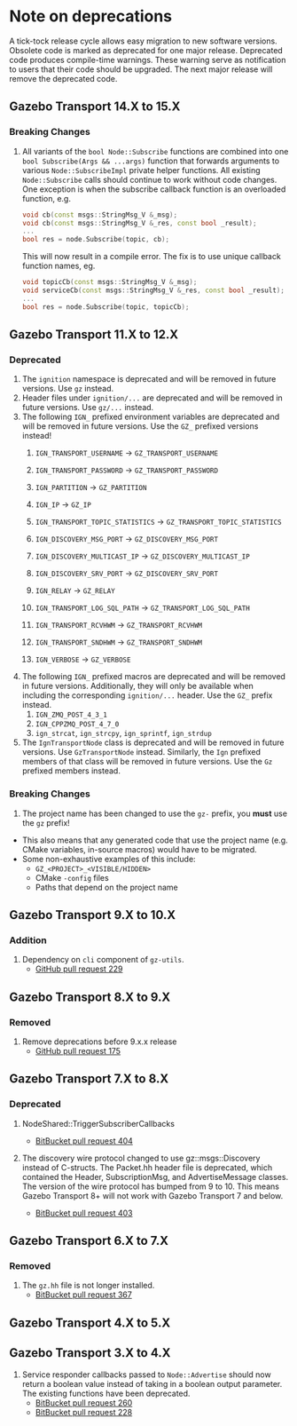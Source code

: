 # Note on deprecations

A tick-tock release cycle allows easy migration to new software versions.
Obsolete code is marked as deprecated for one major release.
Deprecated code produces compile-time warnings. These warning serve as
notification to users that their code should be upgraded. The next major
release will remove the deprecated code.

## Gazebo Transport 14.X to 15.X

### Breaking Changes

1. All variants of the `bool Node::Subscribe` functions are combined into
   one `bool Subscribe(Args && ...args)` function that forwards arguments to
   various `Node::SubscribeImpl` private helper functions. All existing
   `Node::Subscribe` calls should continue to work without code changes.
   One exception is when the subscribe callback function is an overloaded
   function, e.g.
   ```cpp
   void cb(const msgs::StringMsg_V &_msg);
   void cb(const msgs::StringMsg_V &_res, const bool _result);
   ...
   bool res = node.Subscribe(topic, cb);
   ```
   This will now result in a compile error. The fix is to use unique callback
   function names, eg.
   ```cpp
   void topicCb(const msgs::StringMsg_V &_msg);
   void serviceCb(const msgs::StringMsg_V &_res, const bool _result);
   ...
   bool res = node.Subscribe(topic, topicCb);
   ```

## Gazebo Transport 11.X to 12.X

### Deprecated

1. The `ignition` namespace is deprecated and will be removed in future versions.  Use `gz` instead.
1. Header files under `ignition/...` are deprecated and will be removed in future versions.
     Use `gz/...` instead.
1. The following `IGN_` prefixed environment variables are deprecated and will be removed in future versions.
     Use the `GZ_` prefixed versions instead!
     1. `IGN_TRANSPORT_USERNAME` -> `GZ_TRANSPORT_USERNAME`

     1. `IGN_TRANSPORT_PASSWORD` -> `GZ_TRANSPORT_PASSWORD`
     1. `IGN_PARTITION` -> `GZ_PARTITION`
     1. `IGN_IP` -> `GZ_IP`
     1. `IGN_TRANSPORT_TOPIC_STATISTICS` -> `GZ_TRANSPORT_TOPIC_STATISTICS`
     1. `IGN_DISCOVERY_MSG_PORT` -> `GZ_DISCOVERY_MSG_PORT`
     1. `IGN_DISCOVERY_MULTICAST_IP` -> `GZ_DISCOVERY_MULTICAST_IP`
     1. `IGN_DISCOVERY_SRV_PORT` -> `GZ_DISCOVERY_SRV_PORT`
     1. `IGN_RELAY` -> `GZ_RELAY`
     1. `IGN_TRANSPORT_LOG_SQL_PATH` -> `GZ_TRANSPORT_LOG_SQL_PATH`
     1. `IGN_TRANSPORT_RCVHWM` -> `GZ_TRANSPORT_RCVHWM`
     1. `IGN_TRANSPORT_SNDHWM` -> `GZ_TRANSPORT_SNDHWM`
     1. `IGN_VERBOSE` -> `GZ_VERBOSE`
1. The following `IGN_` prefixed macros are deprecated and will be removed in future versions.
   Additionally, they will only be available when including the corresponding `ignition/...` header.
   Use the `GZ_` prefix instead.
     1. `IGN_ZMQ_POST_4_3_1`
     1. `IGN_CPPZMQ_POST_4_7_0`
     1. `ign_strcat`, `ign_strcpy`, `ign_sprintf`, `ign_strdup`
1. The `IgnTransportNode` class is deprecated and will be removed in future versions. Use `GzTransportNode` instead.
     Similarly, the `Ign` prefixed members of that class will be removed in future versions. Use the `Gz` prefixed members instead.

### Breaking Changes

1. The project name has been changed to use the `gz-` prefix, you **must** use the `gz` prefix!
  * This also means that any generated code that use the project name (e.g. CMake variables, in-source macros) would have to be migrated.
  * Some non-exhaustive examples of this include:
    * `GZ_<PROJECT>_<VISIBLE/HIDDEN>`
    * CMake `-config` files
    * Paths that depend on the project name

## Gazebo Transport 9.X to 10.X

### Addition

1. Dependency on `cli` component of `gz-utils`.
    * [GitHub pull request 229](https://github.com/gazebosim/gz-transport/pull/229)

## Gazebo Transport 8.X to 9.X

### Removed

1. Remove deprecations before 9.x.x release
    * [GitHub pull request 175](https://github.com/gazebosim/gz-transport/pull/175)

## Gazebo Transport 7.X to 8.X

### Deprecated

1. NodeShared::TriggerSubscriberCallbacks
    * [BitBucket pull request 404](https://osrf-migration.github.io/ignition-gh-pages/#!/ignitionrobotics/ign-transport/pull-requests/404)

1. The discovery wire protocol changed to use gz::msgs::Discovery
   instead of C-structs. The Packet.hh header file is deprecated, which
   contained the Header, SubscriptionMsg, and AdvertiseMessage classes. The
   version of the wire protocol has bumped from 9 to 10. This means Gazebo
   Transport 8+ will not work with Gazebo Transport 7 and below.
    * [BitBucket pull request 403](https://osrf-migration.github.io/ignition-gh-pages/#!/ignitionrobotics/ign-transport/pull-requests/403)

## Gazebo Transport 6.X to 7.X

### Removed

1. The `gz.hh` file is not longer installed.
    * [BitBucket pull request 367](https://osrf-migration.github.io/ignition-gh-pages/#!/ignitionrobotics/ign-transport/pull-requests/367)

## Gazebo Transport 4.X to 5.X

## Gazebo Transport 3.X to 4.X

1. Service responder callbacks passed to `Node::Advertise` should now return
   a boolean value instead of taking in a boolean output parameter. The existing
   functions have been deprecated.
    * [BitBucket pull request 260](https://osrf-migration.github.io/ignition-gh-pages/#!/ignitionrobotics/ign-transport/pull-requests/260)
    * [BitBucket pull request 228](https://osrf-migration.github.io/ignition-gh-pages/#!/ignitionrobotics/ign-transport/pull-requests/228)
